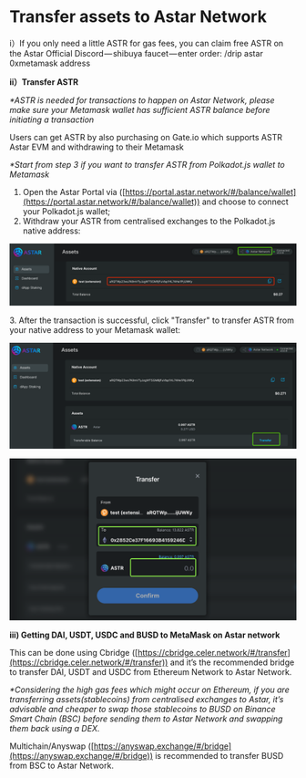 # Transfer assets to Astar Network



i）If you only need a little ASTR for gas fees, you can claim free ASTR on the Astar Official Discord — shibuya faucet — enter order: /drip astar 0xmetamask address

**ii）Transfer ASTR**&#x20;

_\*ASTR is needed for transactions to happen on Astar Network, please make sure your Metamask wallet has sufficient ASTR balance before initiating a transaction_

Users can get ASTR by also purchasing on Gate.io which supports ASTR Astar EVM and withdrawing to their Metamask

_\*Start from step 3 if you want to transfer ASTR from Polkadot.js wallet to Metamask_

1. Open the Astar Portal via ([https://portal.astar.network/#/balance/wallet](https://portal.astar.network/#/balance/wallet)) and choose to connect your Polkadot.js wallet;
2. Withdraw your ASTR from centralised exchanges to the Polkadot.js native address:

![](<../.gitbook/assets/image (16).png>)

3\. After the transaction is successful, click "Transfer" to transfer ASTR from your native address to your Metamask wallet:

![](<../.gitbook/assets/image (22).png>)

![](<../.gitbook/assets/image (18).png>)

**iii) Getting DAI, USDT, USDC and BUSD to MetaMask on Astar network**

This can be done using Cbridge ([https://cbridge.celer.network/#/transfer](https://cbridge.celer.network/#/transfer)) and it’s the recommended bridge to transfer DAI, USDT and USDC from Ethereum Network to Astar Network.

_\*Considering the high gas fees which might occur on Ethereum, if you are transferring assets(stablecoins) from centralised exchanges to Astar, it’s advisable and cheaper to swap those stablecoins to BUSD on Binance Smart Chain (BSC) before sending them to Astar Network and swapping them back using a DEX._

Multichain/Anyswap ([https://anyswap.exchange/#/bridge](https://anyswap.exchange/#/bridge)) is recommended to transfer BUSD from BSC to Astar Network.

